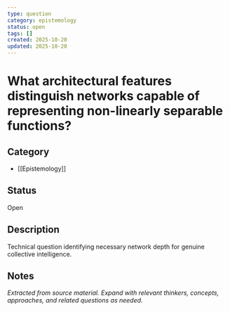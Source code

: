 ```yaml
---
type: question
category: epistemology
status: open
tags: []
created: 2025-10-20
updated: 2025-10-20
---
```


# What architectural features distinguish networks capable of representing non-linearly separable functions?

## Category

- [[Epistemology]]

## Status

Open

## Description

Technical question identifying necessary network depth for genuine collective intelligence.

## Notes

*Extracted from source material. Expand with relevant thinkers, concepts, approaches, and related questions as needed.*
